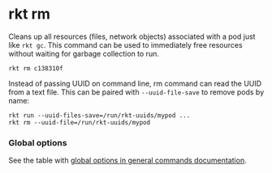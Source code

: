 # rkt rm

Cleans up all resources (files, network objects) associated with a pod just like `rkt gc`.
This command can be used to immediately free resources without waiting for garbage collection to run.

```
rkt rm c138310f
```

Instead of passing UUID on command line, rm command can read the UUID from a text file.
This can be paired with `--uuid-file-save` to remove pods by name:

```
rkt run --uuid-files-save=/run/rkt-uuids/mypod ...
rkt rm --uuid-file=/run/rkt-uuids/mypod
```

### Global options

See the table with [global options in general commands documentation](../commands.md#global-options).
